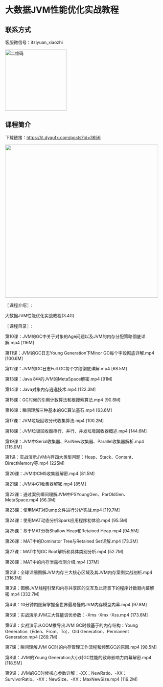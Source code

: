 # 大数据JVM性能优化实战教程

## 联系方式

客服微信号：itziyuan_xiaozhi

<img src="https://ziyuanyun.oss-cn-guangzhou.aliyuncs.com/common/20240614073449/666b82192834a.jpg" width="200" height="200" alt="二维码">

## 课程简介

下载链接：https://it.dyqufx.com/posts?id=3656

<img src="https://ziyuanyun.oss-cn-guangzhou.aliyuncs.com/yun/20240515185250/664494023af26.jpg" width="500" alt="">

  〖课程介绍〗:

 大数据JVM性能优化实战教程(3.4G)

 〖课程目录〗:

 第10课：JVM的GC中关于对象的Age问题以及JVM的内存分配策略彻底详解.mp4 [116M]

 第11课：JVM的GC日志Young Generation下Minor GC每个字段彻底详解.mp4 [100.6M]

 第12课：JVM的GC日志Full GC每个字段彻底详解.mp4 [68.5M]

 第13课：Java 8中的JVM的MetaSpace解密.mp4 [91M]

 第14课：Java对象内存逃逸技术.mp4 [122.3M]

 第15课：GC时候的引用计数算法和根搜索算法.mp4 [90.8M]

 第16课：瞬间理解三种基本的GC算法基石.mp4 [63.6M]

 第17课：JVM垃圾回收分代收集算法.mp4 [100.2M]

 第18课：JVM垃圾回收器串行、并行、并发垃圾回收器概述.mp4 [144.6M]

 第19课：JVM中Serial收集器、ParNew收集器、Parallel收集器解析.mp4 [115.9M]

 第1课：实战演示JVM内存四大类型问题：Heap、Stack、Contant、DirectMemory等.mp4 [225M]

 第20课：JVM中CMS收集器解密.mp4 [81.5M]

 第21课：JVM中G1收集器解密.mp4 [85M]

 第22课：通过案例瞬间理解JVM中PSYoungGen、ParOldGen、MetaSpace.mp4 [66.3M]

 第23课：使用MAT对Dump文件进行分析实战.mp4 [119.7M]

 第24课：使用MAT动态分析Spark应用程序初体验.mp4 [95.5M]

 第25课：基于MAT分析Shallow Heap和Retained Heap.mp4 [94.5M]

 第26课：MAT中的Dominator Tree与Retained Set详解.mp4 [73.3M]

 第27课：MAT中的GC Root解析和具体类别分析.mp4 [52.7M]

 第28课：MAT中的内存泄露检测介绍.mp4 [37M]

 第2课：全球详细图解JVM内存三大核心区域及其JVM内存案例实战剖析.mp4 [316.1M]

 第3课：图解JVM线程引擎和内存共享区的交互及此背景下的程序计数器内幕解密.mp4 [332.7M]

 第4课：10分钟内图解掌握全世界最易懂的JVM内存模型内幕.mp4 [97.8M]

 第5课：实战演示JVM三大性能调优参数：-Xms -Xmx -Xss.mp4 [173.6M]

 第6课：实战演示从OOM推导出JVM GC时候基于的内存结构：Young Generation（Eden、From、To）、Old Generation、Permanent Generation.mp4 [269.7M]

 第7课：瞬间理解JVM GC时的内存管理工作流程和频繁GC的原因.mp4 [98.5M]

 第8课：JVM的Young Generation大小对GC性能的致命影响力内幕解密.mp4 [118.5M]

 第9课：JVM的GC时候核心参数详解：-XX：NewRatio、-XX：SurvivorRatio、-XX：NewSize、-XX：MaxNewSize.mp4 [119.2M] 

  
